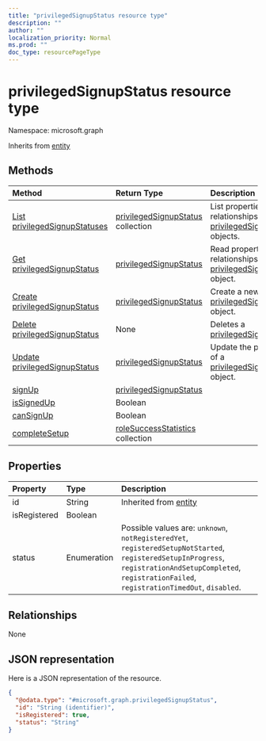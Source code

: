 ```yaml
---
title: "privilegedSignupStatus resource type"
description: ""
author: ""
localization_priority: Normal
ms.prod: ""
doc_type: resourcePageType
---
```


# privilegedSignupStatus resource type


Namespace: microsoft.graph




Inherits from [entity](../resources/entity.md)

## Methods
|Method|Return Type|Description|
|:---|:---|:---|
|[List privilegedSignupStatuses](../api/privilegedsignupstatus-list.md)|[privilegedSignupStatus](../resources/privilegedsignupstatus.md) collection|List properties and relationships of the [privilegedSignupStatus](../resources/privilegedsignupstatus.md) objects.|
|[Get privilegedSignupStatus](../api/privilegedsignupstatus-get.md)|[privilegedSignupStatus](../resources/privilegedsignupstatus.md)|Read properties and relationships of the [privilegedSignupStatus](../resources/privilegedsignupstatus.md) object.|
|[Create privilegedSignupStatus](../api/privilegedsignupstatus-post-privilegedsignupstatus.md)|[privilegedSignupStatus](../resources/privilegedsignupstatus.md)|Create a new [privilegedSignupStatus](../resources/privilegedsignupstatus.md) object.|
|[Delete privilegedSignupStatus](../api/privilegedsignupstatus-delete.md)|None|Deletes a [privilegedSignupStatus](../resources/privilegedsignupstatus.md).|
|[Update privilegedSignupStatus](../api/privilegedsignupstatus-update.md)|[privilegedSignupStatus](../resources/privilegedsignupstatus.md)|Update the properties of a [privilegedSignupStatus](../resources/privilegedsignupstatus.md) object.|
|[signUp](../api/privilegedsignupstatus-signup.md)|[privilegedSignupStatus](../resources/privilegedsignupstatus.md)||
|[isSignedUp](../api/privilegedsignupstatus-issignedup.md)|Boolean||
|[canSignUp](../api/privilegedsignupstatus-cansignup.md)|Boolean||
|[completeSetup](../api/privilegedsignupstatus-completesetup.md)|[roleSuccessStatistics](../resources/rolesuccessstatistics.md) collection||

## Properties
|Property|Type|Description|
|:---|:---|:---|
|id|String| Inherited from [entity](../resources/entity.md)|
|isRegistered|Boolean||
|status|Enumeration| Possible values are: `unknown`, `notRegisteredYet`, `registeredSetupNotStarted`, `registeredSetupInProgress`, `registrationAndSetupCompleted`, `registrationFailed`, `registrationTimedOut`, `disabled`.|

## Relationships
None

## JSON representation
Here is a JSON representation of the resource.
<!-- {
  "blockType": "resource",
  "keyProperty": "id",
  "@odata.type": "microsoft.graph.privilegedSignupStatus",
  "baseType": "microsoft.graph.entity",
  "openType": false
}
-->
``` json
{
  "@odata.type": "#microsoft.graph.privilegedSignupStatus",
  "id": "String (identifier)",
  "isRegistered": true,
  "status": "String"
}
```

